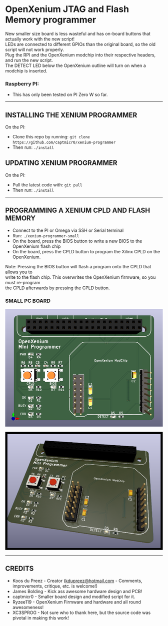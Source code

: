 # OpenXenium JTAG and Flash Memory programmer
New smaller size board is less wasteful and has on-board buttons that actually work with the new script!  
LEDs are connected to different GPIOs than the original board, so the old script will not work properly.  
Plug the RPI and the OpenXenium modchip into their respective headers, and run the new script.  
The DETECT LED below the OpenXenium outline will turn on when a modchip is inserted.

### Raspberry PI:
- This has only been tested on PI Zero W so far.

-------------
## INSTALLING THE XENIUM PROGRAMMER

On the PI:
- Clone this repo by running: `git clone https://github.com/captmicr0/xenium-programmer`
- Then run: `./install`

## UPDATING XENIUM PROGRAMMER

On the PI:
- Pull the latest code with: `git pull`
- Then run: `./install` 

-------------
## PROGRAMMING A XENIUM CPLD AND FLASH MEMORY

- Connect to the PI or Omega via SSH or Serial terminal
- Run: `./xenium-programmer-small`
- On the board, press the BIOS button to write a new BIOS to the OpenXenium flash chip
- On the board, press the CPLD button to program the Xilinx CPLD on the OpenXenium.

Note: Pressing the BIOS button will flash a program onto the CPLD that allows you to  
write to the flash chip. This overwrites the OpenXenium firmware, so you must re-program  
the CPLD afterwards by pressing the CPLD button.

### SMALL PC BOARD

![RPI PXB](hardware/RaspberryPIZero-small/images/RaspberryPIZero-small.front.png)

![RPI PXC](hardware/RaspberryPIZero-small/images/RaspberryPIZero-small.RT.angled.png)

-------------
## CREDITS

- Koos du Preez - Creator (kdupreez@hotmail.com - Comments, improvements, critique, etc. is welcome!)
- James Bolding - Kick ass awesome hardware design and PCB!
- captmicr0 - Smaller board design and modified script for it.
- Ryzee119 -  OpenXenium Firmware and hardware and all round awesomeness!
- XC3SPROG - Not sure who to thank here, but the source code was pivotal in making this work!
